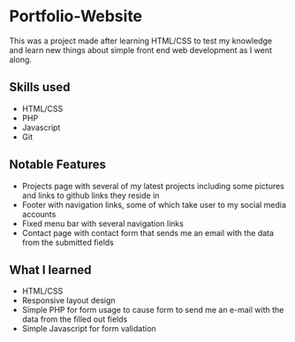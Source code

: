 # Portfolio-Website
This was a project made after learning HTML/CSS to test my knowledge and learn new things about simple front end web development as I went along.

## Skills used
- HTML/CSS
- PHP
- Javascript
- Git

## Notable Features
- Projects page with several of my latest projects including some pictures and links to github links they reside in
- Footer with navigation links, some of which take user to my social media accounts
- Fixed menu bar with several navigation links
- Contact page with contact form that sends me an email with the data from the submitted fields


## What I learned
- HTML/CSS
- Responsive layout design
- Simple PHP for form usage to cause form to send me an e-mail with the data from the filled out fields
- Simple Javascript for form validation



